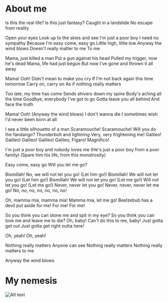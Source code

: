 # About me

Is this the real life?
Is this just fantasy?
Caught in a landslide
No escape from reality

Open your eyes
Look up to the skies and see
I'm just a poor boy
I need no sympathy
Because I'm easy come, easy go
Little high, little low
Anyway the wind blows
Doesn't really matter to me
To me

Mama, just killed a man
Put a gun against his head
Pulled my trigger, now he's dead
Mama, life had just begun
But now I've gone and thrown it all away

Mama! Ooh!
Didn't mean to make you cry
If I'm not back again this time tomorrow
Carry on, carry on
As if nothing really matters

Too late, my time has come
Sends shivers down my spine
Body's aching all the time
Goodbye, everybody
I've got to go
Gotta leave you all behind
And face the truth

Mama! Ooh!
(Anyway the wind blows)
I don't wanna die
I sometimes wish I'd never been born at all

I see a little silhouetto of a man
Scaramouche! Scaramouche!
Will you do the fandango?
Thunderbolt and lightning
Very, very frightening me!
Galileo! Galileo!
Galileo! Galileo!
Galileo, Figaro!
Magnifico!

I'm just a poor boy and nobody loves me
(He's just a poor boy from a poor family)
(Spare him his life, from this monstrosity)

Easy come, easy go
Will you let me go?

Bismillah!
No, we will not let you go!
(Let him go!)
Bismillah!
We will not let you go!
(Let him go!)
Bismillah!
We will not let you go!
(Let me go!)
Will not let you go!
(Let me go!)
Never, never let you go!
Never, never, never let me go!
No, no, no, no, no, no, no!

Oh, mamma mia, mamma mia!
Mamma mia, let me go!
Beelzebub has a devil put aside for me!
For me!
For me!

So you think you can stone me and spit in my eye?
So you think you can love me and leave me to die?
Oh, baby!
Can't do this to me, baby!
Just gotta get out
Just gotta get right outta here!

Oh, yeah!
Oh, yeah!

Nothing really matters
Anyone can see
Nothing really matters
Nothing really matters to me

Anyway the wind blows

# My nemesis

![Alt text](image-url)

